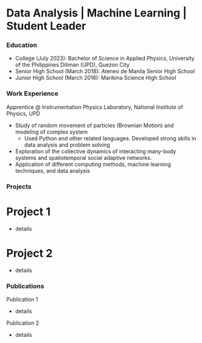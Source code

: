 # Data Analysis | Machine Learning | Student Leader


### Education
- College (July 2023): Bachelor of Science in Applied Physics, University of the Philippines Diliman (UPD), Quezon City
- Senior High School (March 2018): Ateneo de Manila Senior High School
- Junior High School (March 2016): Marikina Science High School

### Work Experience
Apprentice @ Instrumentation Physics Laboratory, National Institute of Physics, UPD
- Study of random movement of particles (Brownian Motion) and modeling of complex system
  - Used Python and other related languages. Developed strong skills in data analysis and problem solving 
- Exploration of the collective dynamics of interacting many-body systems and spatiotemporal social adaptive networks.
- Application of different computing methods, machine learning techniques, and data analysis


### Projects
# Project 1
- details

# Project 2
- details


### Publications
Publication 1
- details

Publication 2
- details
